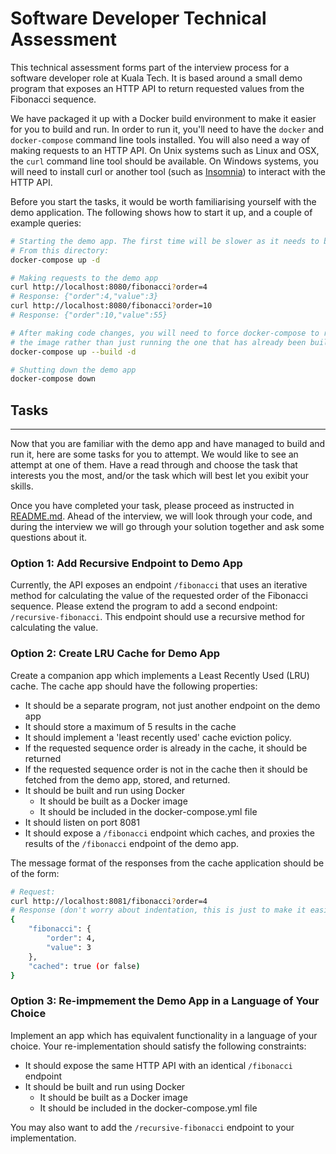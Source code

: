 # Software Developer Technical Assessment

This technical assessment forms part of the interview process for a software
developer role at Kuala Tech. It is based around a small demo program that exposes an HTTP API to return requested values from the Fibonacci sequence.

We have packaged it up with a Docker build environment to make it easier for
you to build and run. In order to run it, you'll need to have the `docker`
and `docker-compose` command line tools installed. You will also need a way
of making requests to an HTTP API. On Unix systems such as Linux and OSX, the
`curl` command line tool should be available. On Windows systems, you will
need to install curl or another tool
(such as [Insomnia](https://insomnia.rest/download)) to interact with the
HTTP API.

Before you start the tasks, it would be worth familiarising yourself with
the demo application. The following shows how to start it up, and a couple
of example queries:

```bash
# Starting the demo app. The first time will be slower as it needs to build.
# From this directory:
docker-compose up -d

# Making requests to the demo app
curl http://localhost:8080/fibonacci?order=4
# Response: {"order":4,"value":3}
curl http://localhost:8080/fibonacci?order=10
# Response: {"order":10,"value":55}

# After making code changes, you will need to force docker-compose to rebuild
# the image rather than just running the one that has already been built
docker-compose up --build -d

# Shutting down the demo app
docker-compose down
```

## Tasks

---

Now that you are familiar with the demo app and have managed to build and run
it, here are some tasks for you to attempt. We would like to see an attempt
at one of them. Have a read through and choose the task that interests you the
most, and/or the task which will best let you exibit your skills.

Once you have completed your task, please proceed as instructed in [README.md](/README.md). Ahead of the interview, we will look through
your code, and during the interview we will go through your solution together
and ask some questions about it.

### Option 1: Add Recursive Endpoint to Demo App

Currently, the API exposes an endpoint `/fibonacci` that uses an iterative
method for calculating the value of the requested order of the Fibonacci
sequence. Please extend the program to add a second endpoint:
`/recursive-fibonacci`. This endpoint should use a recursive method for
calculating the value.

### Option 2: Create LRU Cache for Demo App

Create a companion app which implements a Least Recently Used (LRU) cache.
The cache app should have the following properties:

- It should be a separate program, not just another endpoint on the demo app
- It should store a maximum of 5 results in the cache
- It should implement a 'least recently used' cache eviction policy.
- If the requested sequence order is already in the cache, it should be returned
- If the requested sequence order is not in the cache then it should be fetched from
  the demo app, stored, and returned.
- It should be built and run using Docker
  - It should be built as a Docker image
  - It should be included in the docker-compose.yml file
- It should listen on port 8081
- It should expose a `/fibonacci` endpoint which caches, and proxies the results
  of the `/fibonacci` endpoint of the demo app.

The message format of the responses from the cache application should be of the form:

```bash
# Request:
curl http://localhost:8081/fibonacci?order=4
# Response (don't worry about indentation, this is just to make it easier to read)
{
    "fibonacci": {
        "order": 4,
        "value": 3
    },
    "cached": true (or false)
}
```

### Option 3: Re-impmement the Demo App in a Language of Your Choice

Implement an app which has equivalent functionality in a language of your choice.
Your re-implementation should satisfy the following constraints:

- It should expose the same HTTP API with an identical `/fibonacci` endpoint
- It should be built and run using Docker
  - It should be built as a Docker image
  - It should be included in the docker-compose.yml file

You may also want to add the `/recursive-fibonacci` endpoint to your implementation.
